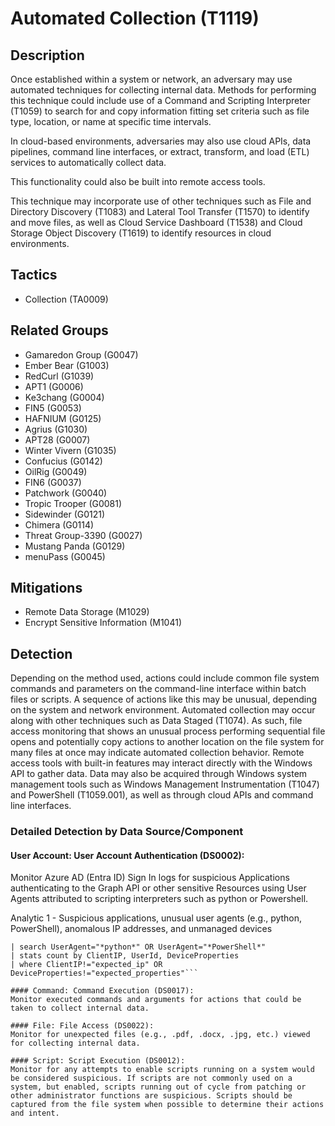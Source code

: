 # Automated Collection (T1119)

## Description
Once established within a system or network, an adversary may use automated techniques for collecting internal data. Methods for performing this technique could include use of a Command and Scripting Interpreter (T1059) to search for and copy information fitting set criteria such as file type, location, or name at specific time intervals. 

In cloud-based environments, adversaries may also use cloud APIs, data pipelines, command line interfaces, or extract, transform, and load (ETL) services to automatically collect data. 

This functionality could also be built into remote access tools. 

This technique may incorporate use of other techniques such as File and Directory Discovery (T1083) and Lateral Tool Transfer (T1570) to identify and move files, as well as Cloud Service Dashboard (T1538) and Cloud Storage Object Discovery (T1619) to identify resources in cloud environments.

## Tactics
- Collection (TA0009)

## Related Groups
- Gamaredon Group (G0047)
- Ember Bear (G1003)
- RedCurl (G1039)
- APT1 (G0006)
- Ke3chang (G0004)
- FIN5 (G0053)
- HAFNIUM (G0125)
- Agrius (G1030)
- APT28 (G0007)
- Winter Vivern (G1035)
- Confucius (G0142)
- OilRig (G0049)
- FIN6 (G0037)
- Patchwork (G0040)
- Tropic Trooper (G0081)
- Sidewinder (G0121)
- Chimera (G0114)
- Threat Group-3390 (G0027)
- Mustang Panda (G0129)
- menuPass (G0045)

## Mitigations
- Remote Data Storage (M1029)
- Encrypt Sensitive Information (M1041)

## Detection
Depending on the method used, actions could include common file system commands and parameters on the command-line interface within batch files or scripts. A sequence of actions like this may be unusual, depending on the system and network environment. Automated collection may occur along with other techniques such as Data Staged (T1074). As such, file access monitoring that shows an unusual process performing sequential file opens and potentially copy actions to another location on the file system for many files at once may indicate automated collection behavior. Remote access tools with built-in features may interact directly with the Windows API to gather data. Data may also be acquired through Windows system management tools such as Windows Management Instrumentation (T1047) and PowerShell (T1059.001), as well as through cloud APIs and command line interfaces.

### Detailed Detection by Data Source/Component
#### User Account: User Account Authentication (DS0002): 
Monitor Azure AD (Entra ID) Sign In logs for suspicious Applications authenticating to the Graph API or other sensitive Resources using User Agents attributed to scripting interpreters such as python or Powershell.

Analytic 1 - Suspicious applications, unusual user agents (e.g., python, PowerShell), anomalous IP addresses, and unmanaged devices

``` index="azure_ad_signin_logs" Operation="UserLogin"
| search UserAgent="*python*" OR UserAgent="*PowerShell*"
| stats count by ClientIP, UserId, DeviceProperties
| where ClientIP!="expected_ip" OR DeviceProperties!="expected_properties"```

#### Command: Command Execution (DS0017): 
Monitor executed commands and arguments for actions that could be taken to collect internal data.

#### File: File Access (DS0022): 
Monitor for unexpected files (e.g., .pdf, .docx, .jpg, etc.) viewed for collecting internal data.

#### Script: Script Execution (DS0012): 
Monitor for any attempts to enable scripts running on a system would be considered suspicious. If scripts are not commonly used on a system, but enabled, scripts running out of cycle from patching or other administrator functions are suspicious. Scripts should be captured from the file system when possible to determine their actions and intent. 

